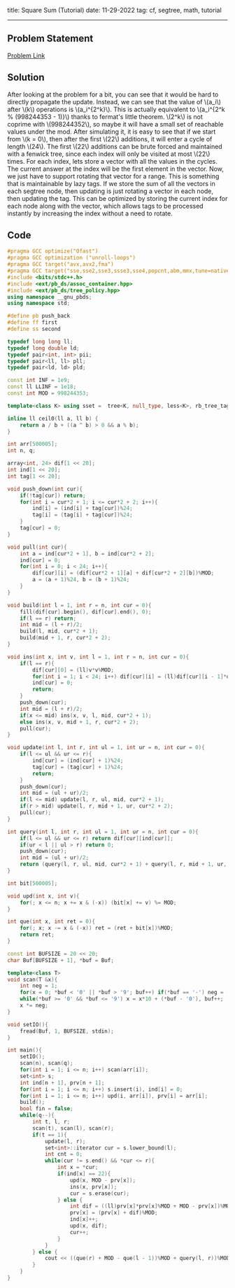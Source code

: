 title: Square Sum (Tutorial)
date: 11-29-2022
tag: cf, segtree, math, tutorial

---

## Problem Statement

[Problem Link](https://codeforces.com/group/uodset6U2h/contest/412659/problem/C)

## Solution

After looking at the problem for a bit, you can see that it would be hard to directly propagate the update. Instead, we can see that the value of \\(a_i\\) after \\(k\\) operations is \\(a_i^{2^k}\\). This is actually equivalent to \\(a_i^{2^k % (998244353 - 1)}\\) thanks to fermat's little theorem. \\(2^k\\) is not coprime with \\(998244352\\), so maybe it will have a small set of reachable values under the mod. After simulating it, it is easy to see that if we start from \\(k = 0\\), then after the first \\(22\\) additions, it will enter a cycle of length \\(24\\). The first \\(22\\) additions can be brute forced and maintained with a fenwick tree, since each index will only be visited at most \\(22\\) times. For each index, lets store a vector with all the values in the cycles. The current answer at the index will be the first element in the vector. Now, we just have to support rotating that vector for a range. This is something that is maintainable by lazy tags. If we store the sum of all the vectors in each segtree node, then updating is just rotating a vector in each node, then updating the tag. This can be optimized by storing the current index for each node along with the vector, which allows tags to be processed instantly by increasing the index without a need to rotate.

## Code

```c++
#pragma GCC optimize("Ofast")
#pragma GCC optimization ("unroll-loops")
#pragma GCC target("avx,avx2,fma")
#pragma GCC target("sse,sse2,sse3,ssse3,sse4,popcnt,abm,mmx,tune=native")
#include <bits/stdc++.h>
#include <ext/pb_ds/assoc_container.hpp>
#include <ext/pb_ds/tree_policy.hpp>
using namespace __gnu_pbds;
using namespace std;

#define pb push_back
#define ff first
#define ss second

typedef long long ll;
typedef long double ld;
typedef pair<int, int> pii;
typedef pair<ll, ll> pll;
typedef pair<ld, ld> pld;

const int INF = 1e9;
const ll LLINF = 1e18;
const int MOD = 998244353;

template<class K> using sset =  tree<K, null_type, less<K>, rb_tree_tag, tree_order_statistics_node_update>;

inline ll ceil0(ll a, ll b) {
    return a / b + ((a ^ b) > 0 && a % b);
}

int arr[500005];
int n, q;

array<int, 24> dif[1 << 20];
int ind[1 << 20];
int tag[1 << 20];

void push_down(int cur){
    if(!tag[cur]) return;
    for(int i = cur*2 + 1; i <= cur*2 + 2; i++){
        ind[i] = (ind[i] + tag[cur])%24;
        tag[i] = (tag[i] + tag[cur])%24;
    }
    tag[cur] = 0;
}

void pull(int cur){
    int a = ind[cur*2 + 1], b = ind[cur*2 + 2];
    ind[cur] = 0;
    for(int i = 0; i < 24; i++){
        dif[cur][i] = (dif[cur*2 + 1][a] + dif[cur*2 + 2][b])%MOD;
        a = (a + 1)%24, b = (b + 1)%24;
    }
}

void build(int l = 1, int r = n, int cur = 0){
    fill(dif[cur].begin(), dif[cur].end(), 0);
    if(l == r) return;
    int mid = (l + r)/2;
    build(l, mid, cur*2 + 1);
    build(mid + 1, r, cur*2 + 2);
}

void ins(int x, int v, int l = 1, int r = n, int cur = 0){
    if(l == r){
        dif[cur][0] = (ll)v*v%MOD;
        for(int i = 1; i < 24; i++) dif[cur][i] = (ll)dif[cur][i - 1]*dif[cur][i - 1]%MOD;
        ind[cur] = 0;
        return;
    }
    push_down(cur);
    int mid = (l + r)/2;
    if(x <= mid) ins(x, v, l, mid, cur*2 + 1);
    else ins(x, v, mid + 1, r, cur*2 + 2);
    pull(cur);
}

void update(int l, int r, int ul = 1, int ur = n, int cur = 0){
    if(l <= ul && ur <= r){
        ind[cur] = (ind[cur] + 1)%24;
        tag[cur] = (tag[cur] + 1)%24;
        return;
    }
    push_down(cur);
    int mid = (ul + ur)/2;
    if(l <= mid) update(l, r, ul, mid, cur*2 + 1);
    if(r > mid) update(l, r, mid + 1, ur, cur*2 + 2);
    pull(cur);
}

int query(int l, int r, int ul = 1, int ur = n, int cur = 0){
    if(l <= ul && ur <= r) return dif[cur][ind[cur]];
    if(ur < l || ul > r) return 0;
    push_down(cur);
    int mid = (ul + ur)/2;
    return (query(l, r, ul, mid, cur*2 + 1) + query(l, r, mid + 1, ur, cur*2 + 2))%MOD;
}

int bit[500005];

void upd(int x, int v){
    for(; x <= n; x += x & (-x)) (bit[x] += v) %= MOD;
}

int que(int x, int ret = 0){
    for(; x; x -= x & (-x)) ret = (ret + bit[x])%MOD;
    return ret;
}

const int BUFSIZE = 20 << 20;
char Buf[BUFSIZE + 1], *buf = Buf;

template<class T>
void scan(T &x){
    int neg = 1;
    for(x = 0; *buf < '0' || *buf > '9'; buf++) if(*buf == '-') neg = -1;
    while(*buf >= '0' && *buf <= '9') x = x*10 + (*buf - '0'), buf++;
    x *= neg;
}

void setIO(){
    fread(Buf, 1, BUFSIZE, stdin);
}

int main(){
    setIO();
    scan(n), scan(q);
    for(int i = 1; i <= n; i++) scan(arr[i]);
    set<int> s;
    int ind[n + 1], prv[n + 1];
    for(int i = 1; i <= n; i++) s.insert(i), ind[i] = 0;
    for(int i = 1; i <= n; i++) upd(i, arr[i]), prv[i] = arr[i];
    build();
    bool fin = false;
    while(q--){
        int t, l, r;
        scan(t), scan(l), scan(r);
        if(t == 1){
            update(l, r);
            set<int>::iterator cur = s.lower_bound(l);
            int cnt = 0;
            while(cur != s.end() && *cur <= r){
                int x = *cur;
                if(ind[x] == 22){
                    upd(x, MOD - prv[x]);
                    ins(x, prv[x]);
                    cur = s.erase(cur);
                } else {
                    int dif = ((ll)prv[x]*prv[x]%MOD + MOD - prv[x])%MOD;
                    prv[x] = (prv[x] + dif)%MOD;
                    ind[x]++;
                    upd(x, dif);
                    cur++;
                }
            }
        } else {
            cout << ((que(r) + MOD - que(l - 1))%MOD + query(l, r))%MOD << "\n";
        }
    }
}
```